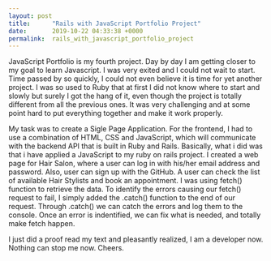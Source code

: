 ```yaml
---
layout: post
title:      "Rails with JavaScript Portfolio Project"
date:       2019-10-22 04:33:38 +0000
permalink:  rails_with_javascript_portfolio_project
---
```



JavaScript  Portfolio is my fourth project. Day by day I am getting closer to my goal to learn Javascript. I was very exited and I could not wait to start. Time passed by so quickly, I could not even believe it is time for yet another project. I was so used to Ruby that at first I did not know where to start and slowly but surely I got the hang of it, even though the project is totally different from all the previous ones.  It was very challenging and at some point hard to put everything together and make it work properly. 


My task was to create a Sigle Page Application. For the frontend, I had to use a combination of HTML, CSS and JavaScript, which will communicate with the backend API that is built in Ruby and Rails. 
Basically, what i did was that i have applied a JavaScript to my ruby on rails project. I created a web page for Hair Salon, where a user can log in with his/her email address and password. Also, user can sign up with the GitHub. A user can check the list of available Hair Stylists and book an appointment. I was using fetch() function to retrieve the data. To identify the errors causing our fetch() request to fail, I simply added the .catch() function to the end of our request. Through  .catch() we can catch the errors and log them to the console. Once an error is indentified, we can fix what is needed, and totally make fetch happen. 


I just did a proof read my text and pleasantly realized, I am a developer now. Nothing can stop me now. Cheers.


